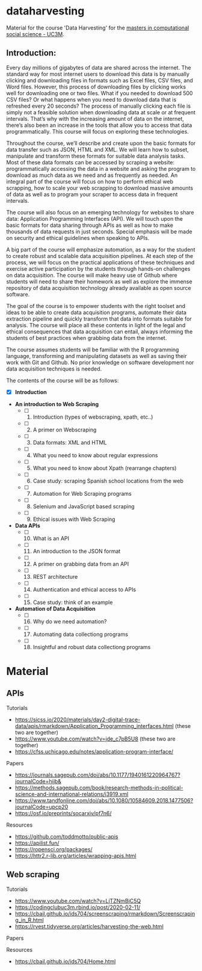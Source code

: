# dataharvesting
Material for the course 'Data Harvesting' for the [masters in computational social science - UC3M](https://www.uc3m.es/master/computational-social-science#home).

## Introduction:

Every day millions of gigabytes of data are shared across the internet. The standard way for most internet users to download this data is by manually clicking and downloading files in formats such as Excel files, CSV files, and Word files. However, this process of downloading  files by clicking works well for downloading one or two files. What if you needed to download 500 CSV files? Or what happens when you need to download data that is refreshed every 20 seconds? The process of manually clicking each file is simply not a feasible solution when downloading data at scale or at frequent intervals. That’s why with the increasing amount of data on the internet, there’s also been an increase in the tools that allow you to access that data programmatically. This course will focus on exploring these technologies. 

Throughout the course, we’ll describe and create upon the basic formats for data transfer such as JSON, HTML and XML. We will learn how to subset, manipulate and transform these formats for suitable data analysis tasks. Most of these data formats can be accessed by scraping a website: programmatically accessing the data in a website and asking the program to download as much data as we need and as frequently as needed. An integral part of the course will focus on how to perform ethical web scrapping, how to scale your web scrapping to download massive amounts of data as well as to program your scraper to access data in frequent intervals.

The course will also focus on an emerging technology for websites to share data: Application Programming Interfaces (API). We will touch upon the basic formats for data sharing through APIs as well as how to make thousands of data requests in just seconds. Special emphasis will be made on security and ethical guidelines when speaking to APIs. 

A big part of the course will emphasize automation, as a way for the student to create robust and scalable data acquisition pipelines. At each step of the process, we will focus on the practical applications of these techniques and exercise active participation by the students through hands-on challenges on data acquisition. The course will make heavy use of Github where students will need to share their homework as well as explore the immense repository of data acquisition technology already available as open source software.

The goal of the course is to empower students with the right toolset and ideas to be able to create data acquisition programs, automate their data extraction pipeline and quickly transform that data into formats suitable for analysis. The course will place all these contents in light of the legal and ethical consequences that data acquisition can entail, always informing the students of best practices when grabbing data from the internet. 

The course assumes students will be familiar with the R programming language, transforming and manipulating datasets as well as saving their work with Git and Github. No prior knowledge on software development nor data acquisition techniques is needed.
  
The contents of the course will be as follows:

- [X] **Introduction**

- **An introduction to Web Scraping**
  - [ ] 1. Introduction (types of webscraping, xpath, etc..)
  - [ ] 2. A primer on Webscraping
  - [ ] 3. Data formats: XML and HTML
  - [ ] 4. What you need to know about regular expressions
  - [ ] 5. What you need to know about Xpath (rearrange chapters)
  - [ ] 6. Case study: scraping Spanish school locations from the web
  - [ ] 7. Automation for Web Scraping programs
  - [ ] 8. Selenium and JavaScript based scraping
  - [ ] 9. Ethical issues with Web Scraping
  
- **Data APIs**
  - [ ] 10. What is an API
  - [ ] 11. An introduction to the JSON format
  - [ ] 12. A primer on grabbing data from an API
  - [ ] 13. REST architecture
  - [ ] 14. Authentication and ethical access to APIs
  - [ ] 15. Case study: think of an example
  
- **Automation of Data Acquisition**
  - [ ] 16. Why do we need automation?
  - [ ] 17. Automating data collectiong programs
  - [ ] 18. Insightful and robust data collectiong programs


# Material

## APIs

Tutorials
  - https://sicss.io/2020/materials/day2-digital-trace-data/apis/rmarkdown/Application_Programming_interfaces.html (these two are together)
  - https://www.youtube.com/watch?v=jde_c7pB5U8 (these two are together)
  - https://cfss.uchicago.edu/notes/application-program-interface/

Papers
  - https://journals.sagepub.com/doi/abs/10.1177/1940161220964767?journalCode=hijb&
  - https://methods.sagepub.com/book/research-methods-in-political-science-and-international-relations/i3919.xml
  - https://www.tandfonline.com/doi/abs/10.1080/10584609.2018.1477506?journalCode=upcp20
  - https://osf.io/preprints/socarxiv/pf7n6/

Resources
  - https://github.com/toddmotto/public-apis
  - https://apilist.fun/
  - https://ropensci.org/packages/
  - https://httr2.r-lib.org/articles/wrapping-apis.html


## Web scraping

Tutorials
  - https://www.youtube.com/watch?v=LjTZNmBjC5Q
  - https://codingclubuc3m.rbind.io/post/2020-02-11/
  - https://cbail.github.io/ids704/screenscraping/rmarkdown/Screenscraping_in_R.html
  - https://rvest.tidyverse.org/articles/harvesting-the-web.html

Papers
  
Resources
  - https://cbail.github.io/ids704/Home.html
